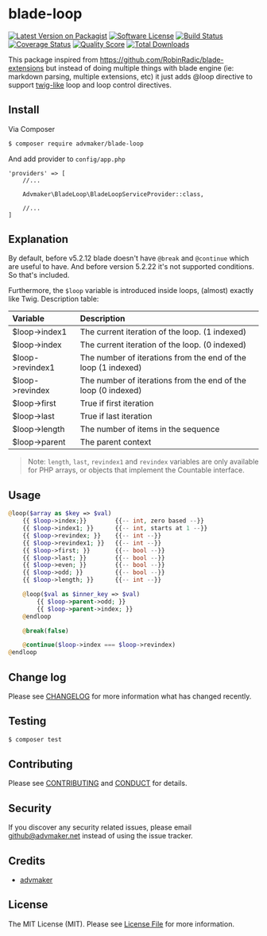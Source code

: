 # blade-loop

[![Latest Version on Packagist][ico-version]][link-packagist]
[![Software License][ico-license]](LICENSE.md)
[![Build Status][ico-travis]][link-travis]
[![Coverage Status][ico-scrutinizer]][link-scrutinizer]
[![Quality Score][ico-code-quality]][link-code-quality]
[![Total Downloads][ico-downloads]][link-downloads]

This package inspired from https://github.com/RobinRadic/blade-extensions but instead of doing multiple things with
blade engine (ie: markdown parsing, multiple extensions, etc) it just adds @loop directive to support [twig-like](http://twig.sensiolabs.org/doc/tags/for.html#the-loop-variable) loop and loop control directives.

## Install

Via Composer

``` bash
$ composer require advmaker/blade-loop
```
And add provider to `config/app.php`

```
'providers' => [
    //...

    Advmaker\BladeLoop\BladeLoopServiceProvider::class,

    //...
]
```

## Explanation
By default, before v5.2.12 blade doesn't have `@break` and `@continue` which are useful to have. And before version 5.2.22 it's not supported conditions. So that's included.
 
Furthermore, the `$loop` variable is introduced inside loops, (almost) exactly like Twig. Description table:

| Variable          | Description |
|:------------------|:------------|
| $loop->index1     | The current iteration of the loop. (1 indexed) |
| $loop->index      | The current iteration of the loop. (0 indexed) |
| $loop->revindex1  | The number of iterations from the end of the loop (1 indexed) |
| $loop->revindex   | The number of iterations from the end of the loop (0 indexed) |
| $loop->first      | True if first iteration |
| $loop->last       | True if last iteration |
| $loop->length     | The number of items in the sequence |
| $loop->parent     | The parent context |

> Note: `length`, `last`, `revindex1` and `revindex` variables are only available for PHP arrays, or objects that implement the Countable interface.

## Usage

``` php
@loop($array as $key => $val)
    {{ $loop->index;}}        {{-- int, zero based --}}
    {{ $loop->index1; }}      {{-- int, starts at 1 --}}
    {{ $loop->revindex; }}    {{-- int --}}
    {{ $loop->revindex1; }}   {{-- int --}}
    {{ $loop->first; }}       {{-- bool --}}
    {{ $loop->last; }}        {{-- bool --}}
    {{ $loop->even; }}        {{-- bool --}}
    {{ $loop->odd; }}         {{-- bool --}}
    {{ $loop->length; }}      {{-- int --}}

    @loop($val as $inner_key => $val)
        {{ $loop->parent->odd; }}
        {{ $loop->parent->index; }}
    @endloop  

    @break(false)

    @continue($loop->index === $loop->revindex)
@endloop
```

## Change log

Please see [CHANGELOG](CHANGELOG.md) for more information what has changed recently.

## Testing

``` bash
$ composer test
```

## Contributing

Please see [CONTRIBUTING](CONTRIBUTING.md) and [CONDUCT](CONDUCT.md) for details.

## Security

If you discover any security related issues, please email github@advmaker.net instead of using the issue tracker.

## Credits

- [advmaker][link-author]

## License

The MIT License (MIT). Please see [License File](LICENSE.md) for more information.

[ico-version]: https://img.shields.io/packagist/v/advmaker/blade-loop.svg?style=flat-square
[ico-license]: https://img.shields.io/badge/license-MIT-brightgreen.svg?style=flat-square
[ico-travis]: https://img.shields.io/travis/advmaker/blade-loop/master.svg?style=flat-square
[ico-scrutinizer]: https://img.shields.io/scrutinizer/coverage/g/advmaker/blade-loop.svg?style=flat-square
[ico-code-quality]: https://img.shields.io/scrutinizer/g/advmaker/blade-loop.svg?style=flat-square
[ico-downloads]: https://img.shields.io/packagist/dt/advmaker/blade-loop.svg?style=flat-square

[link-packagist]: https://packagist.org/packages/advmaker/blade-loop
[link-travis]: https://travis-ci.org/advmaker/blade-loop
[link-scrutinizer]: https://scrutinizer-ci.com/g/advmaker/blade-loop/code-structure
[link-code-quality]: https://scrutinizer-ci.com/g/advmaker/blade-loop
[link-downloads]: https://packagist.org/packages/advmaker/blade-loop
[link-author]: https://github.com/advmaker
